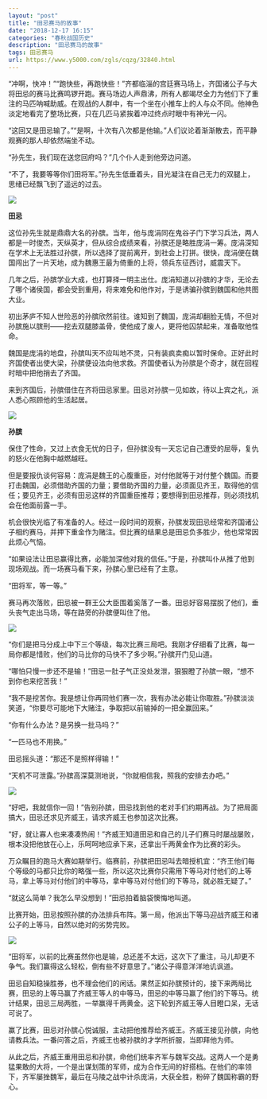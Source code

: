 ```yaml
---
layout: "post"
title: "田忌赛马的故事"
date: "2018-12-17 16:15"
categories: "春秋战国历史"
description: "田忌赛马的故事"
tags: 田忌赛马
url: https://www.y5000.com/zgls/cqzg/32840.html
---
```






“冲啊，快冲！”“跑快些，再跑快些！”齐都临淄的宫廷赛马场上，齐国诸公子与大将田忌的赛马比赛鸣锣开跑。赛马场边人声鼎沸，所有人都竭尽全力为他们下了重注的马匹呐喊助威。在观战的人群中，有一个坐在小推车上的人与众不同。他神色淡定地看完了整场比赛，只在几匹马紧挨着冲过终点时眼中有神光一闪。

“这回又是田忌输了。”“是啊，十次有八次都是他输。”人们议论着渐渐散去，而平静观赛的那人却依然端坐不动。

“孙先生，我们现在送您回府吗？”几个仆人走到他旁边问道。

“不了，我要等等你们田将军。”孙先生低垂着头，目光凝注在自己无力的双腿上，思绪已经飘飞到了遥远的过去。

![](https://img.y5000.com/uploads/allimg/180912/14-1P912135954611.jpg)

**田忌**

这位孙先生就是鼎鼎大名的孙膑。当年，他与庞涓同在鬼谷子门下学习兵法，两人都是一时俊杰，天纵英才，但从综合成绩来看，孙膑还是略胜庞涓一筹。庞涓深知在学术上无法胜过孙膑，所以选择了提前离开，到社会上打拼。很快，庞涓便在魏国闯出了一片天地，成为魏惠王最为倚重的上将，领兵东征西讨，威震天下。

几年之后，孙膑学业大成，也打算择一明主出仕。庞涓知道以孙膑的才华，无论去了哪个诸侯国，都会受到重用，将来难免和他作对，于是诱骗孙膑到魏国和他共图大业。

初出茅庐不知人世险恶的孙膑欣然前往。谁知到了魏国，庞涓却翻脸无情，不但对孙膑施以膑刑——挖去双腿膝盖骨，使他成了废人，更将他囚禁起来，准备取他性命。

魏国是庞涓的地盘，孙膑叫天不应叫地不灵，只有装疯卖痴以暂时保命。正好此时齐国使者出使大梁，孙膑便设法向他求救。齐国使者认为孙膑是个奇才，就在回程时暗中把他捎去了齐国。

来到齐国后，孙膑借住在齐将田忌家里。田忌对孙膑一见如故，待以上宾之礼，派人悉心照顾他的生活起居。

![](https://img.y5000.com/uploads/allimg/180912/14-1P912140022224.jpg)

**孙膑**

保住了性命，又过上衣食无忧的日子，但孙膑没有一天忘记自己遭受的屈辱，复仇的怒火在他胸中越燃越旺。

但是要报仇谈何容易：庞涓是魏王的心腹重臣，对付他就等于对付整个魏国。而要打击魏国，必须借助齐国的力量；要借助齐国的力量，必须面见齐王，取得他的信任；要见齐王，必须有田忌这样的齐国重臣推荐；要想得到田忌推荐，则必须找机会在他面前露一手。

机会很快光临了有准备的人。经过一段时间的观察，孙膑发现田忌经常和齐国诸公子相约赛马，并押下重金作为赌注。但比赛的结果总是田忌负多胜少，他也常常因此烦心气恼。

“如果设法让田忌赢得比赛，必能加深他对我的信任。”于是，孙膑叫仆从推了他到现场观战。而一场赛马看下来，孙膑心里已经有了主意。

“田将军，等一等。”

赛马再次落败，田忌被一群王公大臣围着奚落了一番。田忌好容易摆脱了他们，垂头丧气走出马场，等在路旁的孙膑便叫住了他。

![](https://img.y5000.com/uploads/allimg/180912/14-1P9121400442Z.jpg)

“你们是把马分成上中下三个等级，每次比赛三局吧。我刚才仔细看了比赛，每一局你都是惜败，他们的马比你的马快不了多少啊。”孙膑开门见山道。

“哪怕只慢一步还不是输！”田忌一肚子气正没处发泄，狠狠瞪了孙膑一眼，“想不到你也来挖苦我！”

“我不是挖苦你。我是想让你再同他们赛一次，我有办法必能让你取胜。”孙膑淡淡笑道，“你要尽可能地下大赌注，争取把以前输掉的一把全赢回来。”

“你有什么办法？是另换一批马吗？”

“一匹马也不用换。”

田忌摇头道：“那还不是照样得输！”

“天机不可泄露。”孙膑高深莫测地说，“你就相信我，照我的安排去办吧。”

![](https://img.y5000.com/uploads/allimg/180912/14-1P912140103Y6.jpg)

“好吧，我就信你一回！”告别孙膑，田忌找到他的老对手们约期再战。为了把局面搞大，田忌还求见齐威王，请求齐威王也参加这次比赛。

“好，就让寡人也来凑凑热闹！”齐威王知道田忌和自己的儿子们赛马时屡战屡败，根本没把他放在心上，乐呵呵地应承下来，还拿出千两黄金作为比赛的彩头。

万众瞩目的跑马大赛如期举行。临赛前，孙膑把田忌叫去暗授机宜：“齐王他们每个等级的马都只比你的略强一些，所以这次比赛你只需用下等马对付他们的上等马，拿上等马对付他们的中等马，拿中等马对付他们的下等马，就必胜无疑了。”

“就这么简单？我怎么早没想到！”田忌拍着脑袋懊悔地叫道。

比赛开始，田忌按照孙膑的办法排兵布阵。第一局，他派出下等马迎战齐威王和诸公子的上等马，自然以绝对的劣势完败。

![](https://img.y5000.com/uploads/allimg/180912/14-1P912140125O1.jpg)

“田将军，以前的比赛虽然你也是输，总还差不太远，这次下了重注，马儿却更不争气。我们赢得这么轻松，倒有些不好意思了。”诸公子得意洋洋地讥讽道。

田忌自知稳操胜券，也不理会他们的闲话。果然正如孙膑预计的，接下来两局比赛，田忌的上等马赢了齐威王等人的中等马，田忌的中等马赢了他们的下等马。统计结果，田忌三局两胜，一举赢得千两黄金。这下轮到齐威王等人目瞪口呆，无话可说了。

赢了比赛，田忌对孙膑心悦诚服，主动把他推荐给齐威王。齐威王接见孙膑，向他请教兵法。一番问答之后，齐威王也被孙膑的才学所折服，当即拜他为师。

从此之后，齐威王重用田忌和孙膑，命他们统率齐军与魏军交战。这两人一个是勇猛果敢的大将，一个是出谋划策的军师，成为合作无间的好搭档。在他们的率领下，齐军屡挫魏军，最后在马陵之战中计杀庞涓，大获全胜，粉碎了魏国称霸的野心。
